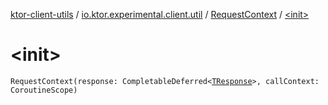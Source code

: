 [ktor-client-utils](../../index.md) / [io.ktor.experimental.client.util](../index.md) / [RequestContext](index.md) / [&lt;init&gt;](./-init-.md)

# &lt;init&gt;

`RequestContext(response: CompletableDeferred<`[`TResponse`](index.md#TResponse)`>, callContext: CoroutineScope)`